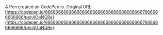 # 

A Pen created on CodePen.io. Original URL: [https://codepen.io/66666666666666666666666666666666666667666666666666/pen/jOoNQRe](https://codepen.io/66666666666666666666666666666666666667666666666666/pen/jOoNQRe).

